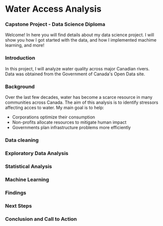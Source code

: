 # Water Access Analysis
### Capstone Project - Data Science Diploma

Welcome! In here you will find details about my data science project. I will show you how I got started with the data, and how I implemented machime learning, and more!

### Introduction
In this project, I will analyze water quality across major Canadian rivers. Data was obtained from the Government of Canada's Open Data site.

### Background
Over the last few decades, water has become a scarce resource in many communities across Canada. The aim of this analysis is to identify stressors affecting acces to water.
My main goal is to help: 
* Corporations optimize their consumption
* Non-profits allocate resources to mitigate human impact
* Governments plan infrastructure problems more efficiently

### Data cleaning

### Exploratory Data Analysis

### Statistical Analysis

### Machine Learning

### Findings

### Next Steps

### Conclusion and Call to Action
